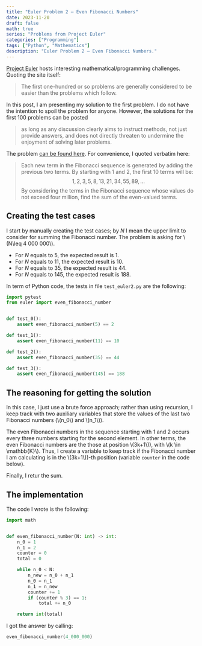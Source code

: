 ```yaml
---
title: "Euler Problem 2 — Even Fibonacci Numbers"
date: 2023-11-20
draft: false
math: true
series: "Problems from Project Euler"
categories: ["Programming"]
tags: ["Python", "Mathematics"]
description: "Euler Problem 2 — Even Fibonacci Numbers."
---
```


[Project Euler](https://projecteuler.net/about) hosts interesting mathematical/programming challenges. Quoting the site itself:

> The first one-hundred or so problems are generally considered to be easier than the problems which follow.

In this post, I am presenting my solution to the first problem. I do not have the intention to spoil the problem for anyone. However, the solutions for the first 100 problems can be posted 

> as long as any discussion clearly aims to instruct methods, not just provide answers, and does not directly threaten to undermine the enjoyment of solving later problems.

The problem [can be found here](https://projecteuler.net/problem=2). For convenience, I quoted verbatim here:

> Each new term in the Fibonacci sequence is generated by adding the previous two terms. By starting with 1 and 2, the first 10 terms will be:
$$1, 2, 3, 5, 8, 13, 21, 34, 55, 89, \ldots$$
> By considering the terms in the Fibonacci sequence whose values do not exceed four million, find the sum of the even-valued terms.

## Creating the test cases

I start by manually creating the test cases; by *N* I mean the upper limit to consider for summing the Fibonacci number. The problem is asking for \\(N\\leq 4 000 000\\).

* For *N* equals to 5, the expected result is 1.
* For *N* equals to 11, the expected result is 10.
* For *N* equals to 35, the expected result is 44.
* For *N* equals to 145, the expected result is 188.


In term of Python code, the tests in file ``test_euler2.py`` are the following:

```python
import pytest
from euler import even_fibonacci_number


def test_0():
    assert even_fibonacci_number(5) == 2

def test_1():
    assert even_fibonacci_number(11) == 10

def test_2():
    assert even_fibonacci_number(35) == 44

def test_3():
    assert even_fibonacci_number(145) == 188
```

## The reasoning for getting the solution

In this case, I just use a brute force approach; rather than using recursion, I keep track with two auxiliary variables that store the values of the last two Fibonacci numbers (\\(n_0\\) and \\(n_1\\)).

The even Fibonacci numbers in the sequence starting with 1 and 2 occurs every three numbers starting for the second element. In other terms, the even Fibonacci numbers are the those at position \\(3k+1\\)), with \\(k \in \mathbb{K}\\).
Thus, I create a variable to keep track if the Fibonacci number I am calculating is in the \\(3k+1\\))-th position (variable ``counter`` in the code below).

Finally, I retur the sum.

## The implementation

The code I wrote is the following:

```python
import math


def even_fibonacci_number(N: int) -> int:
    n_0 = 1
    n_1 = 2
    counter = 0
    total = 0

    while n_0 < N:
        n_new = n_0 + n_1
        n_0 = n_1
        n_1 = n_new
        counter += 1
        if (counter % 3) == 1:
            total += n_0

    return int(total)
```
I got the answer by calling:

```python
even_fibonacci_number(4_000_000)
```